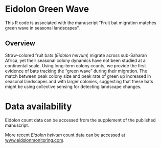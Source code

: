 # Eidolon Green Wave
This R code is associated with the manuscript "Fruit bat migration matches green wave in seasonal landscapes".

## Overview
Straw-colored fruit bats (<i>Eidolon helvum</i>) migrate across sub-Saharan Africa, yet their seasonal colony dynamics have not been studied at a continental scale. Using long-term colony counts, we provide the first evidence of bats tracking the “green wave” during their migration. The match between peak colony size and peak rate of green up increased in seasonal landscapes and with larger colonies, suggesting that these bats might be using collective sensing for detecting landscape changes.

# Data availability
Eidolon count data can be accessed from the supplement of the published manuscript.

More recent <i>Eidolon helvum</i> count data can be accessed at www.eidolonmonitoring.com.